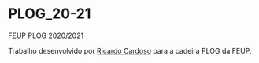 # PLOG_20-21
FEUP PLOG 2020/2021

Trabalho desenvolvido por [Ricardo Cardoso](https://github.com/ricardofdc) para a cadeira PLOG da FEUP.
